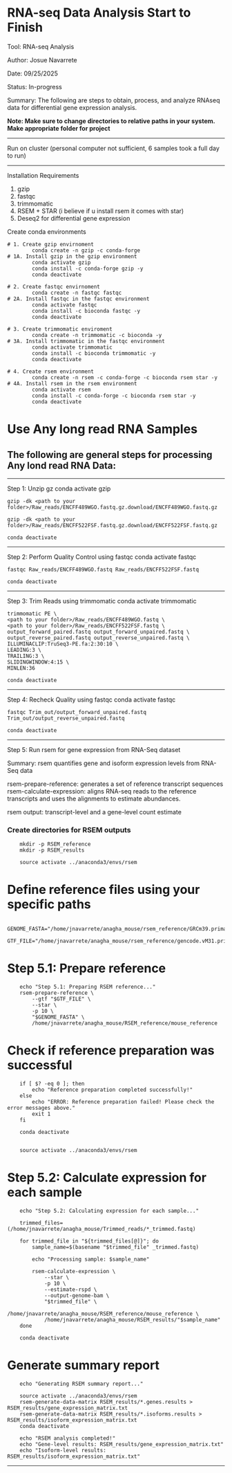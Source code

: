# RNA-seq Data Analysis Start to Finish

Tool: RNA-seq Analysis

Author: Josue Navarrete

Date: 09/25/2025

Status: In-progress

Summary: The following are steps to obtain, process, and analyze RNAseq data for differential gene expression analysis. 

**Note:
Make sure to change directories to relative paths in your system. Make appropriate folder for project**

_________________________________________________________________________________________________________________________________________________________

Run on cluster (personal computer not sufficient, 6 samples took a full day to run) 

_________________________________________________________________________________________________________________________________________________________

Installation Requirements
1. gzip
2. fastqc 
3. trimmomatic 
4. RSEM + STAR (i believe if u install rsem it comes with star)
5. Deseq2 for differential gene expression


Create conda environments 
```
# 1. Create gzip envirnoment
        conda create -n gzip -c conda-forge
# 1A. Install gzip in the gzip environment
        conda activate gzip
        conda install -c conda-forge gzip -y
        conda deactivate

# 2. Create fastqc envirnoment
        conda create -n fastqc fastqc
# 2A. Install fastqc in the fastqc environment
        conda activate fastqc
        conda install -c bioconda fastqc -y
        conda deactivate

# 3. Create trimmomatic enviroment 
        conda create -n trimmomatic -c bioconda -y
# 3A. Install trimmomatic in the fastqc environment
        conda activate trimmomatic
        conda install -c bioconda trimmomatic -y
        conda deactivate

# 4. Create rsem environment
        conda create -n rsem -c conda-forge -c bioconda rsem star -y
# 4A. Install rsem in the rsem environment
        conda activate rsem
        conda install -c conda-forge -c bioconda rsem star -y
        conda deactivate
```


# Use Any long read RNA Samples
## The following are general steps for processing Any lond read RNA Data:
-----------------------------------------------------------------------------
Step 1: Unzip gz 
    conda activate gzip
    
    gzip -dk <path to your folder>/Raw_reads/ENCFF489WGO.fastq.gz.download/ENCFF489WGO.fastq.gz

    gzip -dk <path to your folder>/Raw_reads/ENCFF522FSF.fastq.gz.download/ENCFF522FSF.fastq.gz 

    conda deactivate
-----------------------------------------------------------------------------
Step 2: Perform Quality Control using fastqc
    conda activate fastqc

    fastqc Raw_reads/ENCFF489WGO.fastq Raw_reads/ENCFF522FSF.fastq

    conda deactivate 
-----------------------------------------------------------------------------
Step 3: Trim Reads using trimmomatic
    conda activate trimmomatic

    trimmomatic PE \
    <path to your folder>/Raw_reads/ENCFF489WGO.fastq \
    <path to your folder>/Raw_reads/ENCFF522FSF.fastq \
    output_forward_paired.fastq output_forward_unpaired.fastq \
    output_reverse_paired.fastq output_reverse_unpaired.fastq \
    ILLUMINACLIP:TruSeq3-PE.fa:2:30:10 \
    LEADING:3 \
    TRAILING:3 \
    SLIDINGWINDOW:4:15 \
    MINLEN:36

    conda deactivate
-----------------------------------------------------------------------------
Step 4: Recheck Quality using fastqc 
    conda activate fastqc

    fastqc Trim_out/output_forward_unpaired.fastq Trim_out/output_reverse_unpaired.fastq

    conda deactivate 
-----------------------------------------------------------------------------
Step 5: Run rsem for gene expression from RNA-Seq dataset

Summary:
rsem quantifies gene and isoform expression levels from RNA-Seq data 

rsem-prepare-reference: generates a set of reference transcript sequences 
rsem-calculate-expression: aligns RNA-seq reads to the reference transcripts and uses the alignments to estimate
abundances.

rsem output: transcript-level and a gene-level count estimate

### Create directories for RSEM outputs
        mkdir -p RSEM_reference
        mkdir -p RSEM_results
        
        source activate ../anaconda3/envs/rsem

# Define reference files using your specific paths
        GENOME_FASTA="/home/jnavarrete/anagha_mouse/rsem_reference/GRCm39.primary_assembly.genome.fa"
        GTF_FILE="/home/jnavarrete/anagha_mouse/rsem_reference/gencode.vM31.primary_assembly.annotation.gtf"

# Step 5.1: Prepare reference
        echo "Step 5.1: Preparing RSEM reference..."
        rsem-prepare-reference \
            --gtf "$GTF_FILE" \
            --star \
            -p 10 \
            "$GENOME_FASTA" \
            /home/jnavarrete/anagha_mouse/RSEM_reference/mouse_reference

# Check if reference preparation was successful
        if [ $? -eq 0 ]; then
            echo "Reference preparation completed successfully!"
        else
            echo "ERROR: Reference preparation failed! Please check the error messages above."
            exit 1
        fi
        
        conda deactivate
        
        
        source activate ../anaconda3/envs/rsem

# Step 5.2: Calculate expression for each sample
        echo "Step 5.2: Calculating expression for each sample..."
        
        trimmed_files=(/home/jnavarrete/anagha_mouse/Trimmed_reads/*_trimmed.fastq)
        
        for trimmed_file in "${trimmed_files[@]}"; do
            sample_name=$(basename "$trimmed_file" _trimmed.fastq)
            
            echo "Processing sample: $sample_name"
            
            rsem-calculate-expression \
                --star \
                -p 10 \
                --estimate-rspd \
                --output-genome-bam \
                "$trimmed_file" \
                /home/jnavarrete/anagha_mouse/RSEM_reference/mouse_reference \
                /home/jnavarrete/anagha_mouse/RSEM_results/"$sample_name"
        done
        
        conda deactivate

# Generate summary report
        echo "Generating RSEM summary report..."
        
        source activate ../anaconda3/envs/rsem
        rsem-generate-data-matrix RSEM_results/*.genes.results > RSEM_results/gene_expression_matrix.txt
        rsem-generate-data-matrix RSEM_results/*.isoforms.results > RSEM_results/isoform_expression_matrix.txt
        conda deactivate
        
        echo "RSEM analysis completed!"
        echo "Gene-level results: RSEM_results/gene_expression_matrix.txt"
        echo "Isoform-level results: RSEM_results/isoform_expression_matrix.txt"
-----------------------------------------------------------------------------

